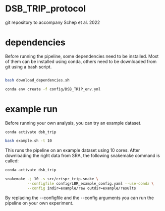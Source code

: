# DSB_TRIP_protocol
git repository to accompany Schep et al. 2022

# dependencies
Before running the pipeline, some dependencies need to be installed.
Most of them can be installed using conda, others need to be downloaded from git using a bash script.

```bash

bash download_dependencies.sh

conda env create -f config/DSB_TRIP_env.yml

```

# example run
Before running your own analysis, you can try an example dataset.

```bash
conda activate dsb_trip

bash example.sh -t 10
```

This runs the pipeline on an example dataset using 10 cores.
After downloading the right data from SRA, the following snakemake command is called:

```bash
conda activate dsb_trip

snakemake -j 10 -s src/crispr_trip.snake \
          --configfile config/LBR_example_config.yaml --use-conda \
          --config indir=example/raw outdir=example/results 
```

By replacing the --configfile and the --config arguments you can run the pipeline on your own experiment.
